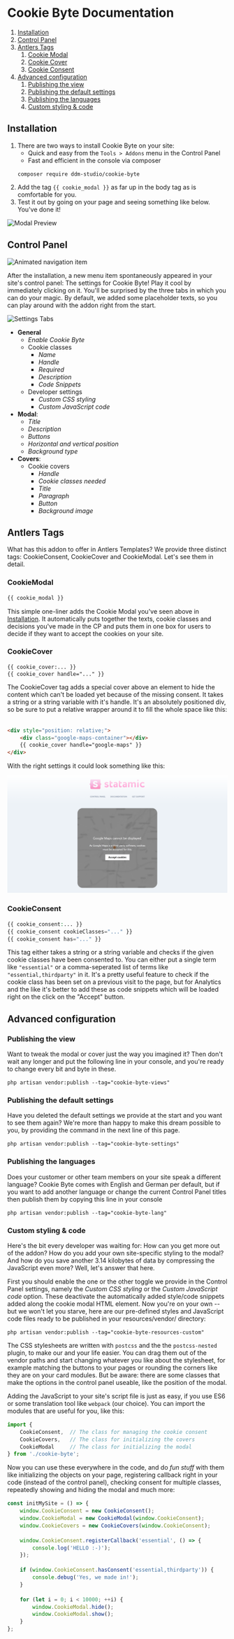 # Cookie Byte Documentation

1. [Installation](#installation)
2. [Control Panel](#control-panel)
3. [Antlers Tags](#antlers-tags)
    1. [Cookie Modal](#cookiemodal)
    2. [Cookie Cover](#cookiecover)
    3. [Cookie Consent](#cookieconsent)
4. [Advanced configuration](#advanced-configuration)
    1. [Publishing the view](#publishing-the-view)
    2. [Publishing the default settings](#publishing-the-default-settings)
    3. [Publishing the languages](#publishing-the-languages)
    4. [Custom styling & code](#custom-styling--code)

## Installation

1. There are two ways to install Cookie Byte on your site:
    * Quick and easy from the ``Tools > Addons`` menu in the Control Panel
    * Fast and efficient in the console via composer
    ```shell
   composer require ddm-studio/cookie-byte
   ```
2. Add the tag ``{{ cookie_modal }}`` as far up in the body tag as is comfortable for you.
3. Test it out by going on your page and seeing something like below. You've done it!

![Modal Preview](repo/ModalPreview.png)

## Control Panel

![Animated navigation item](repo/NavItem.gif)

After the installation, a new menu item spontaneously appeared in your site's control panel: The settings for Cookie
Byte! Play it cool by immediately clicking on it. You'll be surprised by the three tabs in which you can do your magic.
By default, we added some placeholder texts, so you can play around with the addon right from the start.

![Settings Tabs](repo/SettingsMenuTabs.png)

* **General**
    * *Enable Cookie Byte*
    * Cookie classes
        * *Name*
        * *Handle*
        * *Required*
        * *Description*
        * *Code Snippets*
    * Developer settings
        * *Custom CSS styling*
        * *Custom JavaScript code*
* **Modal**:
    * *Title*
    * *Description*
    * *Buttons*
    * *Horizontal and vertical position*
    * *Background type*
* **Covers**:
    * Cookie covers
        * *Handle*
        * *Cookie classes needed*
        * *Title*
        * *Paragraph*
        * *Button*
        * *Background image*

## Antlers Tags

What has this addon to offer in Antlers Templates? We provide three distinct tags: CookieConsent, CookieCover and
CookieModal. Let's see them in detail.

### CookieModal

```php
{{ cookie_modal }}
```

This simple one-liner adds the Cookie Modal you've seen above in [Installation](#installation). It automatically puts
together the texts, cookie classes and decisions you've made in the CP and puts them in one box for users to decide if
they want to accept the cookies on your site.

### CookieCover

```
{{ cookie_cover:... }}
{{ cookie_cover handle="..." }}
```

The CookieCover tag adds a special cover above an element to hide the content which can't be loaded yet because of the
missing consent. It takes a string or a string variable with it's handle. It's an absolutely positioned div, so be sure
to put a relative wrapper around it to fill the whole space like this:

```html

<div style="position: relative;">
    <div class="google-maps-container"></div>
    {{ cookie_cover handle="google-maps" }}
</div>
```

With the right settings it could look something like this:

![Cover Preview](repo/CoverPreview.png)

### CookieConsent

```php
{{ cookie_consent:... }}
{{ cookie_consent cookieClasses="..." }}
{{ cookie_consent has="..." }}
```

This tag either takes a string or a string variable and checks if the given cookie classes have been consented to. You
can either put a single term like ``"essential"`` or a comma-seperated list of terms like ``"essential,thirdparty"`` in
it. It's a pretty useful feature to check if the cookie class has been set on a previous visit to the page, but for
Analytics and the like it's better to add these as code snippets which will be loaded right on the click on the "Accept"
button.

## Advanced configuration

### Publishing the view

Want to tweak the modal or cover just the way you imagined it? Then don't wait any longer and put the following line in
your console, and you're ready to change every bit and byte in these.

```shell
php artisan vendor:publish --tag="cookie-byte-views"
```

### Publishing the default settings

Have you deleted the default settings we provide at the start and you want to see them again? We're more than happy to
make this dream possible to you, by providing the command in the next line of this page.

```shell
php artisan vendor:publish --tag="cookie-byte-settings"
```

### Publishing the languages

Does your customer or other team members on your site speak a different language? Cookie Byte comes with English and
German per default, but if you want to add another language or change the current Control Panel titles then publish them
by copying this line in your console

```shell
php artisan vendor:publish --tag="cookie-byte-lang"
```

### Custom styling & code

Here's the bit every developer was waiting for: How can you get more out of the addon? How do you add your own
site-specific styling to the modal? And how do you save another 3.14 kilobytes of data by compressing the JavaScript
even more? Well, let's answer that here.

First you should enable the one or the other toggle we provide in the Control Panel settings, namely the *Custom CSS
styling*
or the *Custom JavaScript code* option. These deactivate the automatically added style/code snippets added along the
cookie modal HTML element. Now you're on your own -- but we won't let you starve, here are our pre-defined styles and
JavaScript code files ready to be published in your resources/vendor/ directory:

```shell
php artisan vendor:publish --tag="cookie-byte-resources-custom"
```

The CSS stylesheets are written with ``postcss`` and the the ``postcss-nested`` plugin, to make our and your life
easier. You can drag them out of the vendor paths and start changing whatever you like about the stylesheet, for example
matching the buttons to your pages or rounding the corners like they are on your card modules. But be aware: there are
some classes that make the options in the control panel useable, like the position of the modal.

Adding the JavaScript to your site's script file is just as easy, if you use ES6 or some translation tool like
``webpack`` (our choice). You can import the modules that are useful for you, like this:

```js
import {
    CookieConsent,  // The class for managing the cookie consent
    CookieCovers,   // The class for initializing the covers
    CookieModal     // The class for initializing the modal
} from './cookie-byte';
```

Now you can use these everywhere in the code, and do *fun stuff* with them like initializing the objects on your page,
registering callback right in your code (instead of the control panel), checking consent for multiple classes,
repeatedly showing and hiding the modal and much more:

```js
const initMySite = () => {
    window.CookieConsent = new CookieConsent();
    window.CookieModal = new CookieModal(window.CookieConsent);
    window.CookieCovers = new CookieCovers(window.CookieConsent);

    window.CookieConsent.registerCallback('essential', () => {
        console.log('HELLO :-)');
    });

    if (window.CookieConsent.hasConsent('essential,thirdparty')) {
        console.debug('Yes, we made in!');
    }
    
    for (let i = 0; i < 10000; ++i) {
    	window.CookieModal.hide();
        window.CookieModal.show();
    }
};
```